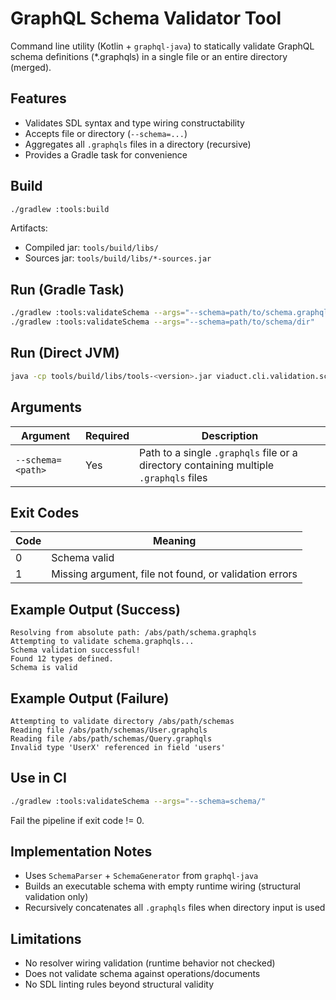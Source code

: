 # GraphQL Schema Validator Tool

Command line utility (Kotlin + `graphql-java`) to statically validate GraphQL schema definitions (\*.graphqls) in a
single file or an entire directory (merged).

## Features

- Validates SDL syntax and type wiring constructability
- Accepts file or directory (`--schema=...`)
- Aggregates all `.graphqls` files in a directory (recursive)
- Provides a Gradle task for convenience

## Build

```bash
./gradlew :tools:build
```

Artifacts:

- Compiled jar: `tools/build/libs/`
- Sources jar: `tools/build/libs/*-sources.jar`

## Run (Gradle Task)

```bash
./gradlew :tools:validateSchema --args="--schema=path/to/schema.graphqls"
./gradlew :tools:validateSchema --args="--schema=path/to/schema/dir"
```

## Run (Direct JVM)

```bash
java -cp tools/build/libs/tools-<version>.jar viaduct.cli.validation.schema.ViaductSchemaValidatorCLIKt --schema=schemas/schema.graphqls
```

## Arguments

| Argument          | Required | Description                                                                            |
|-------------------|----------|----------------------------------------------------------------------------------------|
| `--schema=<path>` | Yes      | Path to a single `.graphqls` file or a directory containing multiple `.graphqls` files |

## Exit Codes

| Code | Meaning                                                |
|------|--------------------------------------------------------|
| 0    | Schema valid                                           |
| 1    | Missing argument, file not found, or validation errors |

## Example Output (Success)

```
Resolving from absolute path: /abs/path/schema.graphqls
Attempting to validate schema.graphqls...
Schema validation successful!
Found 12 types defined.
Schema is valid
```

## Example Output (Failure)

```
Attempting to validate directory /abs/path/schemas
Reading file /abs/path/schemas/User.graphqls
Reading file /abs/path/schemas/Query.graphqls
Invalid type 'UserX' referenced in field 'users'
```

## Use in CI

```bash
./gradlew :tools:validateSchema --args="--schema=schema/"
```

Fail the pipeline if exit code != 0.

## Implementation Notes

- Uses `SchemaParser` + `SchemaGenerator` from `graphql-java`
- Builds an executable schema with empty runtime wiring (structural validation only)
- Recursively concatenates all `.graphqls` files when directory input is used

## Limitations

- No resolver wiring validation (runtime behavior not checked)
- Does not validate schema against operations/documents
- No SDL linting rules beyond structural validity

